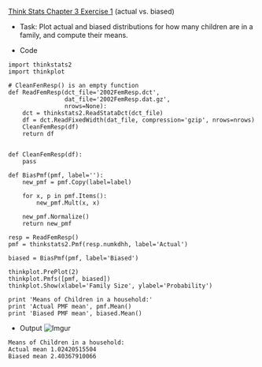[Think Stats Chapter 3 Exercise 1](http://greenteapress.com/thinkstats2/html/thinkstats2004.html#toc31) (actual vs. biased)

* Task: Plot actual and biased distributions for how many children are in a family, and compute their means.

* Code
```
import thinkstats2
import thinkplot

# CleanFenResp() is an empty function
def ReadFemResp(dct_file='2002FemResp.dct',
                dat_file='2002FemResp.dat.gz',
                nrows=None):
    dct = thinkstats2.ReadStataDct(dct_file)
    df = dct.ReadFixedWidth(dat_file, compression='gzip', nrows=nrows)
    CleanFemResp(df)
    return df


def CleanFemResp(df):
    pass

def BiasPmf(pmf, label=''):
    new_pmf = pmf.Copy(label=label)

    for x, p in pmf.Items():
        new_pmf.Mult(x, x)

    new_pmf.Normalize()
    return new_pmf

resp = ReadFemResp()
pmf = thinkstats2.Pmf(resp.numkdhh, label='Actual')

biased = BiasPmf(pmf, label='Biased')

thinkplot.PrePlot(2)
thinkplot.Pmfs([pmf, biased])
thinkplot.Show(xlabel='Family Size', ylabel='Probability')

print 'Means of Children in a household:'
print 'Actual PMF mean', pmf.Mean()
print 'Biased PMF mean', biased.Mean()
```

* Output
![Imgur](http://i.imgur.com/LaoisUM.png)
```
Means of Children in a household:
Actual mean 1.02420515504
Biased mean 2.40367910066
```

